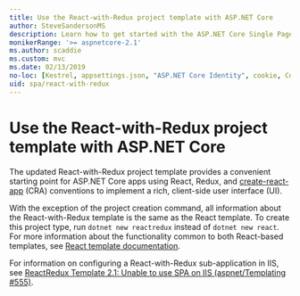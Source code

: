 ```yaml
---
title: Use the React-with-Redux project template with ASP.NET Core
author: SteveSandersonMS
description: Learn how to get started with the ASP.NET Core Single Page Application (SPA) project template for React with Redux and create-react-app.
monikerRange: '>= aspnetcore-2.1'
ms.author: scaddie
ms.custom: mvc
ms.date: 02/13/2019
no-loc: [Kestrel, appsettings.json, "ASP.NET Core Identity", cookie, Cookie, Blazor, "Blazor Server", "Blazor WebAssembly", "Identity", "Let's Encrypt", Razor, SignalR]
uid: spa/react-with-redux
---
```

# Use the React-with-Redux project template with ASP.NET Core

The updated React-with-Redux project template provides a convenient starting point for ASP.NET Core apps using React, Redux, and [create-react-app](https://github.com/facebookincubator/create-react-app) (CRA) conventions to implement a rich, client-side user interface (UI).

With the exception of the project creation command, all information about the React-with-Redux template is the same as the React template. To create this project type, run `dotnet new reactredux` instead of `dotnet new react`. For more information about the functionality common to both React-based templates, see [React template documentation](xref:spa/react).

For information on configuring a React-with-Redux sub-application in IIS, see [ReactRedux Template 2.1: Unable to use SPA on IIS (aspnet/Templating &num;555)](https://github.com/aspnet/Templating/issues/555).
